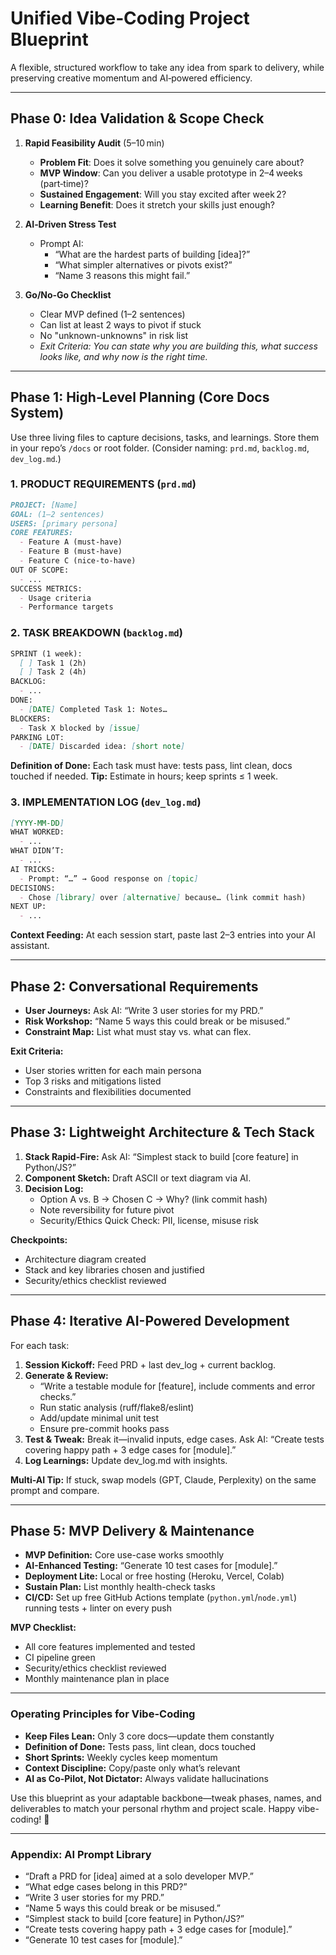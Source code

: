 # Unified Vibe‑Coding Project Blueprint

A flexible, structured workflow to take any idea from spark to delivery, while preserving creative momentum and AI‑powered efficiency.

---

## Phase 0: Idea Validation & Scope Check

1. **Rapid Feasibility Audit** (5–10 min)
   - **Problem Fit**: Does it solve something you genuinely care about?
   - **MVP Window**: Can you deliver a usable prototype in 2–4 weeks (part‑time)?
   - **Sustained Engagement**: Will you stay excited after week 2?
   - **Learning Benefit**: Does it stretch your skills just enough?

2. **AI‑Driven Stress Test**
   - Prompt AI:
     - “What are the hardest parts of building [idea]?”
     - “What simpler alternatives or pivots exist?”
     - “Name 3 reasons this might fail.”

3. **Go/No‑Go Checklist**
   - Clear MVP defined (1–2 sentences)
   - Can list at least 2 ways to pivot if stuck
   - No "unknown-unknowns" in risk list
   - *Exit Criteria: You can state why you are building this, what success looks like, and why now is the right time.*

---

## Phase 1: High‑Level Planning (Core Docs System)

Use three living files to capture decisions, tasks, and learnings. Store them in your repo’s `/docs` or root folder. (Consider naming: `prd.md`, `backlog.md`, `dev_log.md`.)

### 1. PRODUCT REQUIREMENTS (`prd.md`)

```markdown
PROJECT: [Name]
GOAL: (1–2 sentences)
USERS: [primary persona]
CORE FEATURES:
  - Feature A (must-have)
  - Feature B (must-have)
  - Feature C (nice-to-have)
OUT OF SCOPE:
  - ...
SUCCESS METRICS:
  - Usage criteria
  - Performance targets
```

### 2. TASK BREAKDOWN (`backlog.md`)

```markdown
SPRINT (1 week):
  [ ] Task 1 (2h)
  [ ] Task 2 (4h)
BACKLOG:
  - ...
DONE:
  - [DATE] Completed Task 1: Notes…
BLOCKERS:
  - Task X blocked by [issue]
PARKING LOT:
  - [DATE] Discarded idea: [short note]
```

**Definition of Done:** Each task must have: tests pass, lint clean, docs touched if needed.
**Tip:** Estimate in hours; keep sprints ≤ 1 week.

### 3. IMPLEMENTATION LOG (`dev_log.md`)

```markdown
[YYYY-MM-DD]
WHAT WORKED:
  - ...
WHAT DIDN’T:
  - ...
AI TRICKS:
  - Prompt: “…” → Good response on [topic]
DECISIONS:
  - Chose [library] over [alternative] because… (link commit hash)
NEXT UP:
  - ...
```

**Context Feeding:** At each session start, paste last 2–3 entries into your AI assistant.

---

## Phase 2: Conversational Requirements

- **User Journeys:** Ask AI: “Write 3 user stories for my PRD.”
- **Risk Workshop:** “Name 5 ways this could break or be misused.”
- **Constraint Map:** List what must stay vs. what can flex.

**Exit Criteria:**

- User stories written for each main persona
- Top 3 risks and mitigations listed
- Constraints and flexibilities documented

---

## Phase 3: Lightweight Architecture & Tech Stack

1. **Stack Rapid-Fire:** Ask AI: “Simplest stack to build [core feature] in Python/JS?”
2. **Component Sketch:** Draft ASCII or text diagram via AI.
3. **Decision Log:**
   - Option A vs. B → Chosen C → Why? (link commit hash)
   - Note reversibility for future pivot
   - Security/Ethics Quick Check: PII, license, misuse risk

**Checkpoints:**

- Architecture diagram created
- Stack and key libraries chosen and justified
- Security/ethics checklist reviewed

---

## Phase 4: Iterative AI-Powered Development

For each task:

1. **Session Kickoff:** Feed PRD + last dev_log + current backlog.
2. **Generate & Review:**
   - “Write a testable module for [feature], include comments and error checks.”
   - Run static analysis (ruff/flake8/eslint)
   - Add/update minimal unit test
   - Ensure pre-commit hooks pass
3. **Test & Tweak:** Break it—invalid inputs, edge cases. Ask AI: “Create tests covering happy path + 3 edge cases for [module].”
4. **Log Learnings:** Update dev_log.md with insights.

**Multi-AI Tip:** If stuck, swap models (GPT, Claude, Perplexity) on the same prompt and compare.

---

## Phase 5: MVP Delivery & Maintenance

- **MVP Definition:** Core use-case works smoothly
- **AI-Enhanced Testing:** “Generate 10 test cases for [module].”
- **Deployment Lite:** Local or free hosting (Heroku, Vercel, Colab)
- **Sustain Plan:** List monthly health-check tasks
- **CI/CD:** Set up free GitHub Actions template (`python.yml`/`node.yml`) running tests + linter on every push

**MVP Checklist:**

- All core features implemented and tested
- CI pipeline green
- Security/ethics checklist reviewed
- Monthly maintenance plan in place

---

### Operating Principles for Vibe-Coding

- **Keep Files Lean:** Only 3 core docs—update them constantly
- **Definition of Done:** Tests pass, lint clean, docs touched
- **Short Sprints:** Weekly cycles keep momentum
- **Context Discipline:** Copy/paste only what’s relevant
- **AI as Co-Pilot, Not Dictator:** Always validate hallucinations

Use this blueprint as your adaptable backbone—tweak phases, names, and deliverables to match your personal rhythm and project scale. Happy vibe-coding! 🚀

---

### Appendix: AI Prompt Library

- “Draft a PRD for [idea] aimed at a solo developer MVP.”
- “What edge cases belong in this PRD?”
- “Write 3 user stories for my PRD.”
- “Name 5 ways this could break or be misused.”
- “Simplest stack to build [core feature] in Python/JS?”
- “Create tests covering happy path + 3 edge cases for [module].”
- “Generate 10 test cases for [module].”
